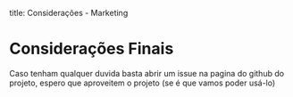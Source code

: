 title: Considerações - Marketing

# Considerações Finais

Caso tenham qualquer duvida basta abrir um issue na pagina do github do projeto, espero que aproveitem o projeto (se é que
vamos poder usá-lo)